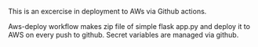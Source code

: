 This is an excercise in deployment to AWs via Github actions.

Aws-deploy workflow makes zip file of simple flask app.py and deploy it to AWS on every push to github.
Secret variables are managed via github.